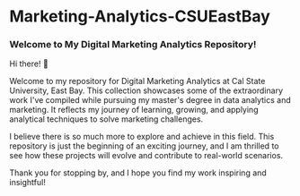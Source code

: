 # Marketing-Analytics-CSUEastBay
### Welcome to My Digital Marketing Analytics Repository!

Hi there! 👋

Welcome to my repository for Digital Marketing Analytics at Cal State University, East Bay. 
This collection showcases some of the extraordinary work I've compiled while pursuing my master's degree in data analytics and marketing. It reflects my journey of learning, growing, and applying analytical techniques to solve marketing challenges.

I believe there is so much more to explore and achieve in this field. This repository is just the beginning of an exciting journey, and I am thrilled to see how these projects will evolve and contribute to real-world scenarios.

Thank you for stopping by, and I hope you find my work inspiring and insightful!
